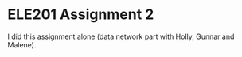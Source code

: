 # ELE201 Assignment 2 
I did this assignment alone (data network part with Holly, Gunnar and Malene).
